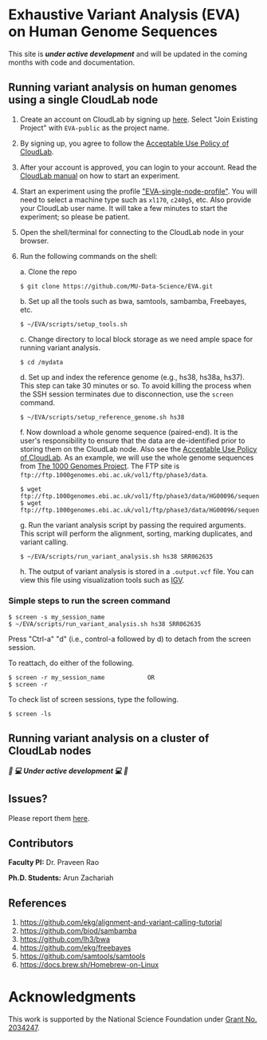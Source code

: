 # Exhaustive Variant Analysis (EVA) on Human Genome Sequences

This site is ***under active development*** and will be updated in the coming months with code and documentation.

## Running variant analysis on human genomes using a single CloudLab node

1. Create an account on CloudLab by signing up [here](https://cloudlab.us/signup.php).  Select "Join Existing Project" with `EVA-public` as the project name.
2. By signing up, you agree to follow the [Acceptable Use Policy of CloudLab](https://cloudlab.us/aup.php).
3. After your account is approved, you can login to your account. Read the [CloudLab manual](http://docs.cloudlab.us/) on how to start an experiment.
4. Start an experiment using the profile ["EVA-single-node-profile"](https://www.cloudlab.us/p/8d74b0b9-bfd5-11ea-b1eb-e4434b2381fc).
You will need to select a machine type such as `xl170`, `c240g5`, etc. Also provide your CloudLab user name.
It will take a few minutes to start the experiment; so please be patient.

5. Open the shell/terminal for connecting to the CloudLab node in your browser.
6. Run the following commands on the shell:

    a. Clone the repo

       $ git clone https://github.com/MU-Data-Science/EVA.git

    b. Set up all the tools such as bwa, samtools, sambamba, Freebayes, etc.

       $ ~/EVA/scripts/setup_tools.sh

    c. Change directory to local block storage as we need ample space for running variant analysis.

       $ cd /mydata

    d. Set up and index the reference genome (e.g., hs38, hs38a, hs37). This step can take 30 minutes or so. To avoid killing the process when the SSH session terminates due to disconnection, use the `screen` command.

       $ ~/EVA/scripts/setup_reference_genome.sh hs38

    f. Now download a whole genome sequence (paired-end). It is the user's responsibility to ensure that the data are de-identified prior to storing them on the CloudLab node. Also see the [Acceptable Use Policy of CloudLab](https://cloudlab.us/aup.php). As an example, we will use the whole genome sequences from [The 1000 Genomes Project](https://www.internationalgenome.org/). The FTP site is `ftp://ftp.1000genomes.ebi.ac.uk/vol1/ftp/phase3/data`.

       $ wget ftp://ftp.1000genomes.ebi.ac.uk/vol1/ftp/phase3/data/HG00096/sequence_read/SRR062635_1.filt.fastq.gz
       $ wget ftp://ftp.1000genomes.ebi.ac.uk/vol1/ftp/phase3/data/HG00096/sequence_read/SRR062635_2.filt.fastq.gz

    g. Run the variant analysis script by passing the required arguments. This script will perform the alignment, sorting, marking duplicates, and variant calling.

       $ ~/EVA/scripts/run_variant_analysis.sh hs38 SRR062635

    h. The output of variant analysis is stored in a `.output.vcf` file. You can view this file using visualization tools such as [IGV](https://software.broadinstitute.org/software/igv/download).

### Simple steps to run the screen command

    $ screen -s my_session_name
    $ ~/EVA/scripts/run_variant_analysis.sh hs38 SRR062635

   Press "Ctrl-a" "d" (i.e., control-a followed by d) to detach from the screen session.

   To reattach, do either of the following.

    $ screen -r my_session_name            OR
    $ screen -r

   To check list of screen sessions, type the following.

    $ screen -ls

## Running variant analysis on a cluster of CloudLab nodes

***🚧 💻 Under active development 💻 🚧***

## Issues?

Please report them [here](https://github.com/MU-Data-Science/EVA/issues).

## Contributors

**Faculty PI:** Dr. Praveen Rao

**Ph.D. Students:** Arun Zachariah

## References
1. https://github.com/ekg/alignment-and-variant-calling-tutorial
2. https://github.com/biod/sambamba
3. https://github.com/lh3/bwa
4. https://github.com/ekg/freebayes
5. https://github.com/samtools/samtools
6. https://docs.brew.sh/Homebrew-on-Linux

# Acknowledgments

This work is supported by the National Science Foundation under [Grant No. 2034247](https://nsf.gov/awardsearch/showAward?AWD_ID=2034247).
